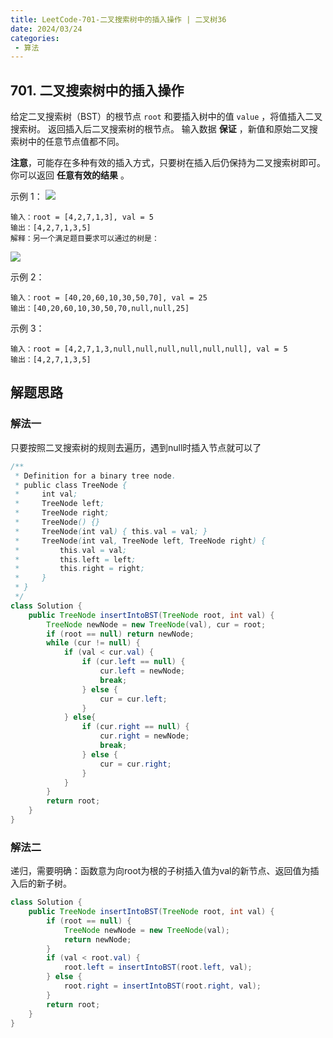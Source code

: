 ```yaml
---
title: LeetCode-701-二叉搜索树中的插入操作 | 二叉树36
date: 2024/03/24
categories:
 - 算法
---
```

## 701. 二叉搜索树中的插入操作
给定二叉搜索树（BST）的根节点 `root` 和要插入树中的值 `value` ，将值插入二叉搜索树。 返回插入后二叉搜索树的根节点。 输入数据 **保证** ，新值和原始二叉搜索树中的任意节点值都不同。

**注意**，可能存在多种有效的插入方式，只要树在插入后仍保持为二叉搜索树即可。 你可以返回 **任意有效的结果** 。
 

示例 1：
![](/image/2024032407.jpg)
```
输入：root = [4,2,7,1,3], val = 5
输出：[4,2,7,1,3,5]
解释：另一个满足题目要求可以通过的树是：
```
![](/image/2024032408.jpg)

示例 2：
```
输入：root = [40,20,60,10,30,50,70], val = 25
输出：[40,20,60,10,30,50,70,null,null,25]
```
示例 3：
```
输入：root = [4,2,7,1,3,null,null,null,null,null,null], val = 5
输出：[4,2,7,1,3,5]
```

## 解题思路
### 解法一
只要按照二叉搜索树的规则去遍历，遇到null时插入节点就可以了

```java
/**
 * Definition for a binary tree node.
 * public class TreeNode {
 *     int val;
 *     TreeNode left;
 *     TreeNode right;
 *     TreeNode() {}
 *     TreeNode(int val) { this.val = val; }
 *     TreeNode(int val, TreeNode left, TreeNode right) {
 *         this.val = val;
 *         this.left = left;
 *         this.right = right;
 *     }
 * }
 */
class Solution {
    public TreeNode insertIntoBST(TreeNode root, int val) {
        TreeNode newNode = new TreeNode(val), cur = root;
        if (root == null) return newNode;
        while (cur != null) {
            if (val < cur.val) {
                if (cur.left == null) {
                    cur.left = newNode;
                    break;
                } else {
                    cur = cur.left;
                }
            } else{
                if (cur.right == null) {
                    cur.right = newNode;
                    break;
                } else {
                    cur = cur.right;
                }
            }   
        }
        return root;
    }
}
```

### 解法二
递归，需要明确：函数意为向root为根的子树插入值为val的新节点、返回值为插入后的新子树。

```java
class Solution {
    public TreeNode insertIntoBST(TreeNode root, int val) {
        if (root == null) {
            TreeNode newNode = new TreeNode(val);
            return newNode;
        }
        if (val < root.val) {
            root.left = insertIntoBST(root.left, val);
        } else {
            root.right = insertIntoBST(root.right, val);
        }
        return root;
    }
}
```